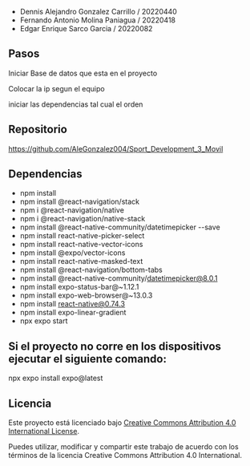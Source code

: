 ﻿* Dennis Alejandro Gonzalez Carrillo / 20220440
* Fernando Antonio Molina Paniagua / 20220418
* Edgar Enrique Sarco Garcia / 20220082

## Pasos

Iniciar Base de datos que esta en el proyecto

Colocar la ip segun el equipo 

iniciar las dependencias tal cual el orden 


## Repositorio

https://github.com/AleGonzalez004/Sport_Development_3_Movil

## Dependencias

* npm install
* npm install @react-navigation/stack
* npm i @react-navigation/native
* npm i @react-navigation/native-stack
* npm install @react-native-community/datetimepicker --save
* npm install react-native-picker-select
* npm install react-native-vector-icons
* npm install @expo/vector-icons
* npm install react-native-masked-text
* npm install @react-navigation/bottom-tabs
* npm install @react-native-community/datetimepicker@8.0.1
* npm install expo-status-bar@~1.12.1
* npm install expo-web-browser@~13.0.3
* npm install react-native@0.74.3
* npm install expo-linear-gradient
* npx expo start

## Si el proyecto no corre en los dispositivos ejecutar el siguiente comando:

npx expo install expo@latest

## Licencia

Este proyecto está licenciado bajo [Creative Commons Attribution 4.0 International License](https://creativecommons.org/licenses/by/4.0/legalcode).

Puedes utilizar, modificar y compartir este trabajo de acuerdo con los términos de la licencia Creative Commons Attribution 4.0 International.

